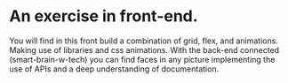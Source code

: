 # An exercise in front-end.

You will find in this front build a combination of grid, flex, and animations.
Making use of libraries and css animations.
With the back-end connected (smart-brain-w-tech) you can find faces in any picture implementing the use of APIs and a deep understanding of documentation.
